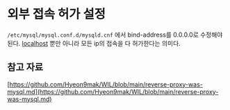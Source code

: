 # 외부 접속 허가 설정

`/etc/mysql/mysql.conf.d/mysqld.cnf` 에서 bind-address를 0.0.0.0로 수정해야된다. [localhost](http://localhost) 뿐만 아니라 모든 ip의 접속을 다 허가한다는 의미다.

## 참고 자료

[https://github.com/Hyeon9mak/WIL/blob/main/reverse-proxy-was-mysql.md](https://github.com/Hyeon9mak/WIL/blob/main/reverse-proxy-was-mysql.md)